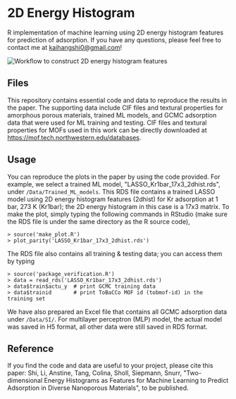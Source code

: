 # 2D Energy Histogram
R implementation of machine learning using 2D energy histogram features for prediction of adsorption. If you have any questions, please feel free to contact me at kaihangshi0@gmail.com!<br/>

![Workflow to construct 2D energy histogram features](https://github.com/snurr-group/2D-energy-histogram/blob/main/feature_engineering_scheme.jpg)

## Files
This repository contains essential code and data to reproduce the results in the paper. The supporting data include CIF files and textural properties for amorphous porous materials, trained ML models, and GCMC adsorption data that were used for ML training and testing. CIF files and textural properties for MOFs used in this work can be directly downloaded at https://mof.tech.northwestern.edu/databases.

## Usage
You can reproduce the plots in the paper by using the code provided. For example, we select a trained ML model, "LASSO_Kr1bar_17x3_2dhist.rds", under ```/Data/Trained_ML_models```. This RDS file contains a trained LASSO model using 2D energy histogram features (2dhist) for Kr adsorption at 1 bar, 273 K (Kr1bar); the 2D energy histogram in this case is a 17x3 matrix. To make the plot, simply typing the following commands in RStudio (make sure the RDS file is under the same directory as the R source code),
```
> source('make_plot.R')
> plot_parity('LASSO_Kr1bar_17x3_2dhist.rds')
```
The RDS file also contains all training & testing data; you can access them by typing
```
> source('package_verification.R')
> data = read_rds('LASSO_Kr1bar_17x3_2dhist.rds')
> data$train$actu_y  # print GCMC training data
> data$trainid       # print ToBaCCo MOF id (tobmof-id) in the training set
```
We have also prepared an Excel file that contains all GCMC adsorption data under ```/Data/SI/```. For multilayer perceptron (MLP) model, the actual model was saved in H5 format, all other data were still saved in RDS format.

## Reference
If you find the code and data are useful to your project, please cite this paper: 
Shi, Li, Anstine, Tang, Colina, Sholl, Siepmann, Snurr, "Two-dimensional Energy Histograms as Features for Machine Learning to Predict Adsorption in Diverse Nanoporous Materials", to be published.
